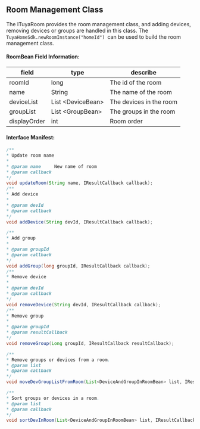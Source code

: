 ## Room Management Class

The ITuyaRoom provides the room management class, and adding devices, removing devices or groups are handled in this class. The `TuyaHomeSdk.newRoomInstance("homeId") `can be used to build the room management class. 

#### RoomBean Field Information:
| field | type | describe |
| --- | --- | --- |
| roomId | long  | The id of the room|
| name | String   | The name of the room|
| deviceList | List &lt;DeviceBean&gt;  |The devices in the room|
| groupList | List &lt;GroupBean&gt;  | The groups in the room|
| displayOrder | int | Room order|

#### Interface Manifest:
```java
/**
* Update room name 
*
* @param name     New name of room
* @param callback
*/
void updateRoom(String name, IResultCallback callback);
/**
* Add device
*
* @param devId
* @param callback
*/
void addDevice(String devId, IResultCallback callback);

/**
* Add group
*
* @param groupId
* @param callback
*/
void addGroup(long groupId, IResultCallback callback);
/**
* Remove device
*
* @param devId
* @param callback
*/
void removeDevice(String devId, IResultCallback callback);
/**
* Remove group
*
* @param groupId
* @param resultCallback
*/
void removeGroup(Long groupId, IResultCallback resultCallback);

/**
* Remove groups or devices from a room.
* @param list
* @param callback
*/
void moveDevGroupListFromRoom(List<DeviceAndGroupInRoomBean> list, IResultCallback callback);

/**
* Sort groups or devices in a room.
* @param list
* @param callback
*/
void sortDevInRoom(List<DeviceAndGroupInRoomBean> list, IResultCallback callback);
```
